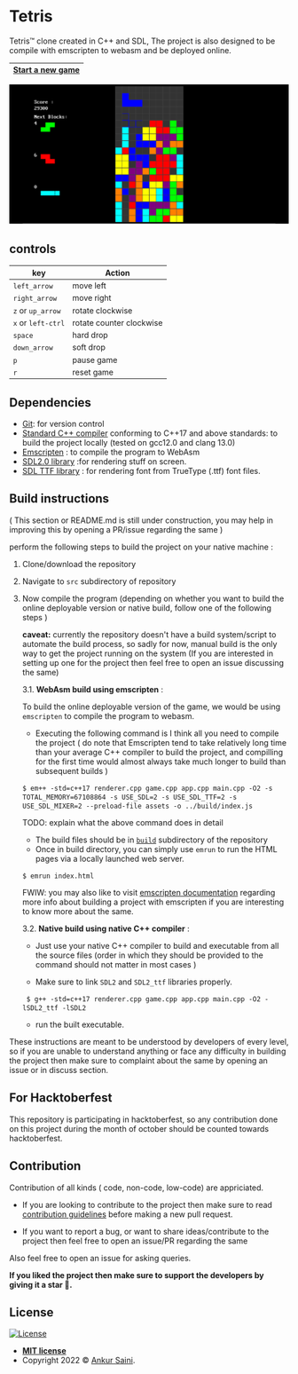 # Tetris
Tetris™ clone created in C++ and SDL, The project is also designed to be compile with emscripten to webasm and be deployed online.

| [Start a new game](https://tetrisplusplus.netlify.app/) |
| --------------------------------------- |

[![](static/29300.png)](https://tetrisplusplus.netlify.app/)


## controls

| key                | Action                   |
|--------------------|--------------------------|
| `left_arrow`       | move left                |
| `right_arrow`      | move right               |
| `z` or `up_arrow`  | rotate clockwise         |
| `x` or `left-ctrl` | rotate counter clockwise |
| `space`            | hard drop                |
| `down_arrow`       | soft drop                |
| `p`                | pause game               |
| `r`                | reset game               |

## Dependencies

- [Git](https://git-scm.com): for version control
- [Standard C++ compiler](https://en.wikipedia.org/wiki/List_of_compilers#cite_ref-15) conforming to C++17 and above standards: to build the project locally (tested on gcc12.0 and clang 13.0)
- [Emscripten](https://emscripten.org) : to compile the program to WebAsm
- [SDL2.0 library](https://github.com/libsdl-org/SDL) :for rendering stuff on screen.
- [SDL TTF library](https://github.com/libsdl-org/SDL_ttf) : for rendering font from TrueType (.ttf) font files.

## Build instructions
( This section or README.md is still under construction, you may help in improving this by opening a PR/issue regarding the same )

perform the following steps to build the project on your native machine :

1. Clone/download the repository

2. Navigate to `src` subdirectory of repository

3. Now compile the program  (depending on whether you want to build the online deployable version or native build, follow one of the following steps )

   **caveat:** currently the repository doesn't have a build system/script to automate the build process, so sadly for now, manual build is the only way to get the project running on the system (If you are interested in setting up one for the project then feel free to open an issue discussing the same)

    3.1. **WebAsm build using emscripten** :


    To build the online deployable version of the game, we would be using `emscripten` to compile the program to webasm.

    - Executing the following command is I think all you need to compile the project ( do note that Emscripten tend to take relatively long time than your average C++ compiler to build the project, and compilling for the first time would almost always take much longer to build than subsequent builds )
    ``` shell
    $ em++ -std=c++17 renderer.cpp game.cpp app.cpp main.cpp -O2 -s TOTAL_MEMORY=67108864 -s USE_SDL=2 -s USE_SDL_TTF=2 -s USE_SDL_MIXER=2 --preload-file assets -o ../build/index.js
    ```

    TODO: explain what the above command does in detail

    - The build files should be in [`build`](./build) subdirectory of the repository
    - Once in build directory, you can simply use `emrun` to run the HTML pages via a locally launched web server.

    ``` shell
    $ emrun index.html
    ```

    FWIW: you may also like to visit [emscripten documentation](https://emscripten.org/docs/compiling/Building-Projects.html#building-projects) regarding more info about building a project with emscripten if you are interesting to know more about the same.

    3.2. **Native build using native C++ compiler** :

    - Just use your native C++ compiler to build and executable from all the source files (order in which they should be provided to the command should not matter in most cases )

    - Make sure to link `SDL2` and `SDL2_ttf` libraries properly.

    ```shell
     $ g++ -std=c++17 renderer.cpp game.cpp app.cpp main.cpp -O2 -lSDL2_ttf -lSDL2
    ```

    - run the built executable.

These instructions are meant to be understood by developers of every level, so if you are unable to understand anything or face any difficulty in building the project then make sure to complaint about the same by opening an issue or in discuss section.

## For Hacktoberfest

This repository is participating in hacktoberfest, so any contribution done on this project during the month of october should be counted towards hacktoberfest.

## Contribution

Contribution of all kinds ( code, non-code, low-code) are appriciated. 

- If you are looking to contribute to the project then make sure to read [contribution guidelines](./CONTRIBUTING.md) before making a new pull request.

- If you want to report a bug, or want to share ideas/contribute to the project then feel free to open an issue/PR regarding the same

Also feel free to open an issue for asking queries.

**If you liked the project then make sure to support the developers by giving it a star 🤩.**

## License

[![License](http://img.shields.io/:license-mit-blue.svg?style=flat-square)](http://badges.mit-license.org)

- **[MIT license](./LICENSE)**
- Copyright 2022 © <a href="https://github.com/Arsenic-ATG" target="_blank">Ankur Saini</a>.
